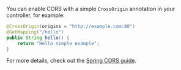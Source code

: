 You can enable CORS with a simple `CrossOrigin` annotation in your controller, for example:

```java
@CrossOrigin(origins = "http://example.com:80")
@GetMapping("/hello")
public String hello() {
    return "Hello simple example";
}
```

For more details, check out the [Spring CORS guide](https://spring.io/guides/gs/rest-service-cors/).
